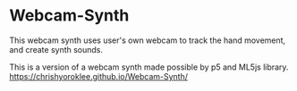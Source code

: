 # Webcam-Synth
This webcam synth uses user's own webcam to track the hand movement, and create synth sounds.

This is a version of a webcam synth made possible by p5 and ML5js library.
https://chrishyoroklee.github.io/Webcam-Synth/
